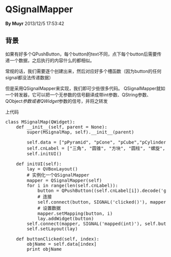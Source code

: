 # QSignalMapper
**By Muyr**
2013/12/5 17:53:42 

## 背景
如果有好多个QPushButton，每个button的text不同，点下每个button后需要传递一个数据，之后执行的内容什么的都相似。

常规的话，我们需要逐个创建出来，然后对应好多个槽函数（因为button的任何signal都没法传递数据）

但是采用QSignalMapper来实现，我们即可少些很多代码。
QSignalMapper就如一个转发器，它可以把一个无参数的信号翻译成带int参数、QString参数、QObject*参数或者QWidget*参数的信号，并将之转发

上代码

<pre>
class MSignalMap(QWidget):
    def __init__(self, parent = None):
        super(MSignalMap, self).__init__(parent)

        self.data = ["pPyramid", "pCone", "pCube","pCylinder","pHelix","pTorus", "pSphere","pPrism","pSolid"]
        self.cnLabel = ["三角", "圆锥", "方块", "圆柱", "螺旋", "圆环", "圆球", "棱柱", "八面体"]
        self.initUI()

    def initUI(self):
        lay = QVBoxLayout()
        # 实例化一个QSignalMapper
        mapper = QSignalMapper(self)
        for i in range(len(self.cnLabel)):
            button = QPushButton((self.cnLabel[i]).decode('gbk'))
            # 连接
            self.connect(button, SIGNAL('clicked()'), mapper, SLOT('map()'))
            # 设置数据
            mapper.setMapping(button, i)
            lay.addWidget(button)
        self.connect(mapper, SIGNAL('mapped(int)'), self.buttonClicked)
        self.setLayout(lay)
        
    def buttonClicked(self, index):
        objName = self.data[index]
        print objName
</pre>